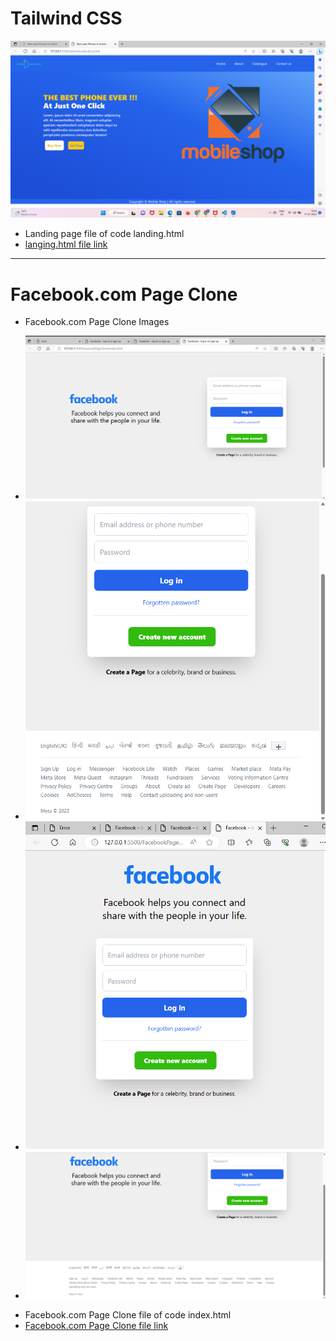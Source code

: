 # Tailwind CSS

![Landing file image](/tailwindcss/landing.png)
- Landing page file of code landing.html
- [langing.html file link](tailwindcss/landing.html)

---

# Facebook.com Page Clone
- Facebook.com Page Clone Images
* ![Image 1](/FacebookPageClone/fb1.png)
* ![Image 2](/FacebookPageClone/fb2.png)
* ![Image 3](/FacebookPageClone/fb3.png)
* ![Image 4](/FacebookPageClone/fb4.png)

- Facebook.com Page Clone file of code index.html
- [Facebook.com Page Clone file link](/FacebookPageClone/index.html)